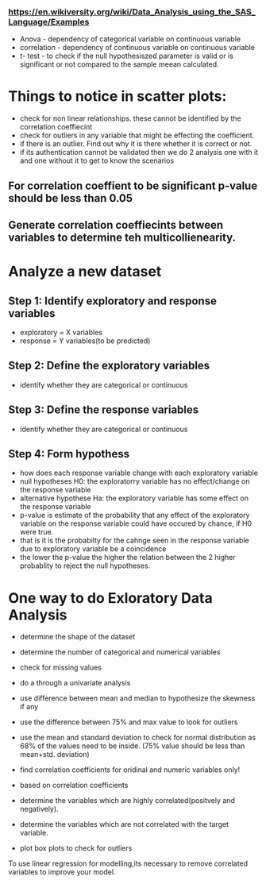 
### https://en.wikiversity.org/wiki/Data_Analysis_using_the_SAS_Language/Examples

- Anova - dependency of categorical variable on continuous variable
- correlation - dependency of continuous variable on continuous variable
- t- test - to check if the null hypothesiszed parameter is valid or is significant or not compared to the sample meean calculated.

# Things to notice in scatter plots:
 - check for non linear relationships. these cannot be identified by the correlation coeffiecint
 - check for outliers in any variable that might be effecting the coefficient. 
  - if there is an outlier. Find out why it is there whether it is correct or not.
  - if its authentication cannot be validated then we do 2 analysis one with it and one without it to get to know the scenarios

## For correlation coeffient to be significant p-value should be less than 0.05

## Generate correlation coeffiecints between variables to determine teh multicollienearity.



# Analyze a new dataset

## Step 1: Identify exploratory and response variables
 - exploratory = X variables 
 - response = Y variables(to be predicted)
## Step 2: Define the exploratory variables
 - identify whether they are categorical or continuous
## Step 3: Define the response variables
 - identify whether they are categorical or continuous
## Step 4: Form hypothess
 - how does each response variable change with each exploratory variable
 - null hypotheses H0: the exploratorry variable has no effect/change on the response variable
 - alternative hypothese Ha: the exploratory variable has some effect on the response variable
 - p-value is estimate of the probability that any effect of the exploratory variable on the response variable could have  occured by chance, if H0 were true.
  - that is it is the probabilty for the cahnge seen in the response variable due to exploratory variable be a coincidence
  - the lower the p-value the higher the relation between the 2 higher probablity to reject the null hypotheses.


# One way to do Exloratory Data Analysis

- determine the shape of the dataset
- determine the number of categorical and numerical variables
- check for missing values
- do a through a univariate analysis 
 - use difference between mean and median to hypothesize the skewness if any
 - use the difference between 75% and max value to look for outliers
 - use the mean and standard deviation to check for normal distribution as 68% of the values need to be inside. (75% value should be less than mean+std. deviation)

- find correlation coefficients for oridinal and numeric variables only!
- based on correlation coefficients 
 - determine the variables which are highly correlated(positvely and negatively).
 - determine the variables which are not correlated with the target variable.
  
- plot box plots to check for outliers

To use linear regression for modelling,its necessary to remove correlated variables to improve your model.

